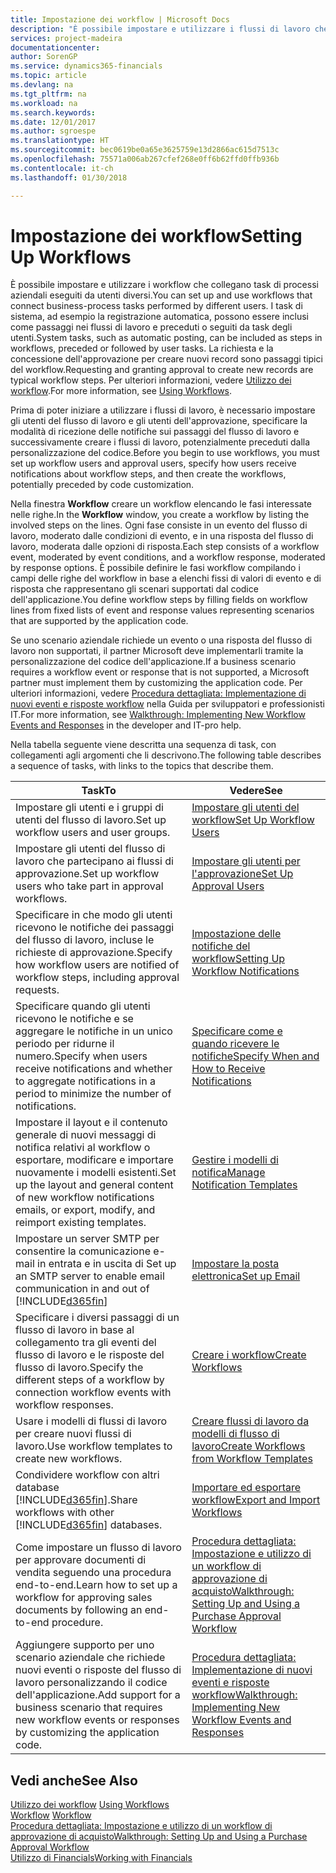```yaml
---
title: Impostazione dei workflow | Microsoft Docs
description: "È possibile impostare e utilizzare i flussi di lavoro che collegano task di processi aziendali eseguiti da utenti diversi. I task di sistema, ad esempio la registrazione automatica, possono essere inclusi come passaggi nei flussi di lavoro e preceduti o seguiti da task degli utenti. La richiesta e la concessione dell'approvazione per creare nuovi record sono passaggi tipici del workflow."
services: project-madeira
documentationcenter: 
author: SorenGP
ms.service: dynamics365-financials
ms.topic: article
ms.devlang: na
ms.tgt_pltfrm: na
ms.workload: na
ms.search.keywords: 
ms.date: 12/01/2017
ms.author: sgroespe
ms.translationtype: HT
ms.sourcegitcommit: bec0619be0a65e3625759e13d2866ac615d7513c
ms.openlocfilehash: 75571a006ab267cfef268e0ff6b62ffd0ffb936b
ms.contentlocale: it-ch
ms.lasthandoff: 01/30/2018

---
```

# <a name="setting-up-workflows"></a><span data-ttu-id="e1092-105">Impostazione dei workflow</span><span class="sxs-lookup"><span data-stu-id="e1092-105">Setting Up Workflows</span></span>
<span data-ttu-id="e1092-106">È possibile impostare e utilizzare i workflow che collegano task di processi aziendali eseguiti da utenti diversi.</span><span class="sxs-lookup"><span data-stu-id="e1092-106">You can set up and use workflows that connect business-process tasks performed by different users.</span></span> <span data-ttu-id="e1092-107">I task di sistema, ad esempio la registrazione automatica, possono essere inclusi come passaggi nei flussi di lavoro e preceduti o seguiti da task degli utenti.</span><span class="sxs-lookup"><span data-stu-id="e1092-107">System tasks, such as automatic posting, can be included as steps in workflows, preceded or followed by user tasks.</span></span> <span data-ttu-id="e1092-108">La richiesta e la concessione dell'approvazione per creare nuovi record sono passaggi tipici del workflow.</span><span class="sxs-lookup"><span data-stu-id="e1092-108">Requesting and granting approval to create new records are typical workflow steps.</span></span> <span data-ttu-id="e1092-109">Per ulteriori informazioni, vedere [Utilizzo dei workflow](across-use-workflows.md).</span><span class="sxs-lookup"><span data-stu-id="e1092-109">For more information, see [Using Workflows](across-use-workflows.md).</span></span>  

 <span data-ttu-id="e1092-110">Prima di poter iniziare a utilizzare i flussi di lavoro, è necessario impostare gli utenti del flusso di lavoro e gli utenti dell'approvazione, specificare la modalità di ricezione delle notifiche sui passaggi del flusso di lavoro e successivamente creare i flussi di lavoro, potenzialmente preceduti dalla personalizzazione del codice.</span><span class="sxs-lookup"><span data-stu-id="e1092-110">Before you begin to use workflows, you must set up workflow users and approval users, specify how users receive notifications about workflow steps, and then create the workflows, potentially preceded by code customization.</span></span>  

 <span data-ttu-id="e1092-111">Nella finestra **Workflow** creare un workflow elencando le fasi interessate nelle righe.</span><span class="sxs-lookup"><span data-stu-id="e1092-111">In the **Workflow** window, you create a workflow by listing the involved steps on the lines.</span></span> <span data-ttu-id="e1092-112">Ogni fase consiste in un evento del flusso di lavoro, moderato dalle condizioni di evento, e in una risposta del flusso di lavoro, moderata dalle opzioni di risposta.</span><span class="sxs-lookup"><span data-stu-id="e1092-112">Each step consists of a workflow event, moderated by event conditions, and a workflow response, moderated by response options.</span></span> <span data-ttu-id="e1092-113">È possibile definire le fasi workflow compilando i campi delle righe del workflow in base a elenchi fissi di valori di evento e di risposta che rappresentano gli scenari supportati dal codice dell'applicazione.</span><span class="sxs-lookup"><span data-stu-id="e1092-113">You define workflow steps by filling fields on workflow lines from fixed lists of event and response values representing scenarios that are supported by the application code.</span></span>  

 <span data-ttu-id="e1092-114">Se uno scenario aziendale richiede un evento o una risposta del flusso di lavoro non supportati, il partner Microsoft deve implementarli tramite la personalizzazione del codice dell'applicazione.</span><span class="sxs-lookup"><span data-stu-id="e1092-114">If a business scenario requires a workflow event or response that is not supported, a Microsoft partner must implement them by customizing the application code.</span></span> <span data-ttu-id="e1092-115">Per ulteriori informazioni, vedere [Procedura dettagliata: Implementazione di nuovi eventi e risposte workflow](/dynamics_nav/Walkthrough--Implementing-New-Workflow-Events-and-Responses) nella Guida per sviluppatori e professionisti IT.</span><span class="sxs-lookup"><span data-stu-id="e1092-115">For more information, see [Walkthrough: Implementing New Workflow Events and Responses](/dynamics_nav/Walkthrough--Implementing-New-Workflow-Events-and-Responses) in the developer and IT-pro help.</span></span>

 <span data-ttu-id="e1092-116">Nella tabella seguente viene descritta una sequenza di task, con collegamenti agli argomenti che li descrivono.</span><span class="sxs-lookup"><span data-stu-id="e1092-116">The following table describes a sequence of tasks, with links to the topics that describe them.</span></span>  

|<span data-ttu-id="e1092-117">**Task**</span><span class="sxs-lookup"><span data-stu-id="e1092-117">**To**</span></span>|<span data-ttu-id="e1092-118">**Vedere**</span><span class="sxs-lookup"><span data-stu-id="e1092-118">**See**</span></span>|  
|------------|-------------|  
|<span data-ttu-id="e1092-119">Impostare gli utenti e i gruppi di utenti del flusso di lavoro.</span><span class="sxs-lookup"><span data-stu-id="e1092-119">Set up workflow users and user groups.</span></span>|[<span data-ttu-id="e1092-120">Impostare gli utenti del workflow</span><span class="sxs-lookup"><span data-stu-id="e1092-120">Set Up Workflow Users</span></span>](across-how-to-set-up-workflow-users.md)|  
|<span data-ttu-id="e1092-121">Impostare gli utenti del flusso di lavoro che partecipano ai flussi di approvazione.</span><span class="sxs-lookup"><span data-stu-id="e1092-121">Set up workflow users who take part in approval workflows.</span></span>|[<span data-ttu-id="e1092-122">Impostare gli utenti per l'approvazione</span><span class="sxs-lookup"><span data-stu-id="e1092-122">Set Up Approval Users</span></span>](across-how-to-set-up-approval-users.md)|  
|<span data-ttu-id="e1092-123">Specificare in che modo gli utenti ricevono le notifiche dei passaggi del flusso di lavoro, incluse le richieste di approvazione.</span><span class="sxs-lookup"><span data-stu-id="e1092-123">Specify how workflow users are notified of workflow steps, including approval requests.</span></span>|[<span data-ttu-id="e1092-124">Impostazione delle notifiche del workflow</span><span class="sxs-lookup"><span data-stu-id="e1092-124">Setting Up Workflow Notifications</span></span>](across-setting-up-workflow-notifications.md)|  
|<span data-ttu-id="e1092-125">Specificare quando gli utenti ricevono le notifiche e se aggregare le notifiche in un unico periodo per ridurne il numero.</span><span class="sxs-lookup"><span data-stu-id="e1092-125">Specify when users receive notifications and whether to aggregate notifications in a period to minimize the number of notifications.</span></span>|[<span data-ttu-id="e1092-126">Specificare come e quando ricevere le notifiche</span><span class="sxs-lookup"><span data-stu-id="e1092-126">Specify When and How to Receive Notifications</span></span>](across-how-to-specify-when-and-how-to-receive-notifications.md)|  
|<span data-ttu-id="e1092-127">Impostare il layout e il contenuto generale di nuovi messaggi di notifica relativi al workflow o esportare, modificare e importare nuovamente i modelli esistenti.</span><span class="sxs-lookup"><span data-stu-id="e1092-127">Set up the layout and general content of new workflow notifications emails, or export, modify, and reimport existing templates.</span></span>|[<span data-ttu-id="e1092-128">Gestire i modelli di notifica</span><span class="sxs-lookup"><span data-stu-id="e1092-128">Manage Notification Templates</span></span>](across-how-to-manage-notification-templates.md)|  
|<span data-ttu-id="e1092-129">Impostare un server SMTP per consentire la comunicazione e-mail in entrata e in uscita di </span><span class="sxs-lookup"><span data-stu-id="e1092-129">Set up an SMTP server to enable email communication in and out of</span></span> [!INCLUDE[d365fin](includes/d365fin_md.md)]|[<span data-ttu-id="e1092-130">Impostare la posta elettronica</span><span class="sxs-lookup"><span data-stu-id="e1092-130">Set up Email</span></span>](madeira-how-setup-email.md)|
|<span data-ttu-id="e1092-131">Specificare i diversi passaggi di un flusso di lavoro in base al collegamento tra gli eventi del flusso di lavoro e le risposte del flusso di lavoro.</span><span class="sxs-lookup"><span data-stu-id="e1092-131">Specify the different steps of a workflow by connection workflow events with workflow responses.</span></span>|[<span data-ttu-id="e1092-132">Creare i workflow</span><span class="sxs-lookup"><span data-stu-id="e1092-132">Create Workflows</span></span>](across-how-to-create-workflows.md)|  
|<span data-ttu-id="e1092-133">Usare i modelli di flussi di lavoro per creare nuovi flussi di lavoro.</span><span class="sxs-lookup"><span data-stu-id="e1092-133">Use workflow templates to create new workflows.</span></span>|[<span data-ttu-id="e1092-134">Creare flussi di lavoro da modelli di flusso di lavoro</span><span class="sxs-lookup"><span data-stu-id="e1092-134">Create Workflows from Workflow Templates</span></span>](across-how-to-create-workflows-from-workflow-templates.md)|  
|<span data-ttu-id="e1092-135">Condividere workflow con altri database [!INCLUDE[d365fin](includes/d365fin_md.md)].</span><span class="sxs-lookup"><span data-stu-id="e1092-135">Share workflows with other [!INCLUDE[d365fin](includes/d365fin_md.md)] databases.</span></span>|[<span data-ttu-id="e1092-136">Importare ed esportare workflow</span><span class="sxs-lookup"><span data-stu-id="e1092-136">Export and Import Workflows</span></span>](across-how-to-export-and-import-workflows.md)|  
|<span data-ttu-id="e1092-137">Come impostare un flusso di lavoro per approvare documenti di vendita seguendo una procedura end-to-end.</span><span class="sxs-lookup"><span data-stu-id="e1092-137">Learn how to set up a workflow for approving sales documents by following an end-to-end procedure.</span></span>|[<span data-ttu-id="e1092-138">Procedura dettagliata: Impostazione e utilizzo di un workflow di approvazione di acquisto</span><span class="sxs-lookup"><span data-stu-id="e1092-138">Walkthrough: Setting Up and Using a Purchase Approval Workflow</span></span>](walkthrough-setting-up-and-using-a-purchase-approval-workflow.md)|  
|<span data-ttu-id="e1092-139">Aggiungere supporto per uno scenario aziendale che richiede nuovi eventi o risposte del flusso di lavoro personalizzando il codice dell'applicazione.</span><span class="sxs-lookup"><span data-stu-id="e1092-139">Add support for a business scenario that requires new workflow events or responses by customizing the application code.</span></span>|[<span data-ttu-id="e1092-140">Procedura dettagliata: Implementazione di nuovi eventi e risposte workflow</span><span class="sxs-lookup"><span data-stu-id="e1092-140">Walkthrough: Implementing New Workflow Events and Responses</span></span>](/dynamics_nav/Walkthrough--Implementing-New-Workflow-Events-and-Responses)|  

## <a name="see-also"></a><span data-ttu-id="e1092-141">Vedi anche</span><span class="sxs-lookup"><span data-stu-id="e1092-141">See Also</span></span>  
 <span data-ttu-id="e1092-142">[Utilizzo dei workflow](across-use-workflows.md) </span><span class="sxs-lookup"><span data-stu-id="e1092-142">[Using Workflows](across-use-workflows.md) </span></span>  
 <span data-ttu-id="e1092-143">[Workflow](across-workflow.md) </span><span class="sxs-lookup"><span data-stu-id="e1092-143">[Workflow](across-workflow.md) </span></span>  
 [<span data-ttu-id="e1092-144">Procedura dettagliata: Impostazione e utilizzo di un workflow di approvazione di acquisto</span><span class="sxs-lookup"><span data-stu-id="e1092-144">Walkthrough: Setting Up and Using a Purchase Approval Workflow</span></span>](walkthrough-setting-up-and-using-a-purchase-approval-workflow.md)  
 [<span data-ttu-id="e1092-145">Utilizzo di Financials</span><span class="sxs-lookup"><span data-stu-id="e1092-145">Working with Financials</span></span>](ui-work-product.md)


